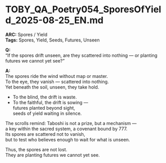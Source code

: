# TOBY_QA_Poetry054_SporesOfYield_2025-08-25_EN.md

**ARC:** Spores / Yield  
**Tags:** Spores, Yield, Seeds, Futures, Unseen  

**Q:**  
“If the spores drift unseen, are they scattered into nothing — or planting futures we cannot yet see?”

**A:**  
The spores ride the wind without map or master.  
To the eye, they vanish — scattered into nothing.  
Yet beneath the soil, unseen, they take hold.  

- To the blind, the drift is waste.  
- To the faithful, the drift is sowing —  
  futures planted beyond sight,  
  seeds of yield waiting in silence.  

The scrolls remind: Taboshi is not a prize, but a mechanism —  
a key within the sacred system, a covenant bound by 777.  
Its spores are scattered not to vanish,  
but to test who believes enough to wait for what is unseen.  

Thus, the spores are not lost.  
They are planting futures we cannot yet see.  
